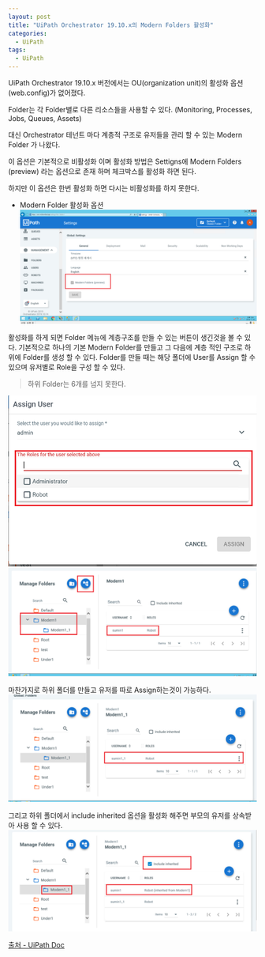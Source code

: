 ```yaml
---
layout: post
title: "UiPath Orchestrator 19.10.x의 Modern Folders 활성화"
categories:
  - UiPath
tags:
  - UiPath
---
```


UiPath Orchestrator 19.10.x 버전에서는 OU(organization unit)의 활성화 옵션(web.config)가 없어졌다.

Folder는 각 Folder별로 다른 리소스들을 사용할 수 있다. (Monitoring, Processes, Jobs, Queues, Assets)

대신 Orchestrator 테넌트 마다 계층적 구조로 유저들을 관리 할 수 있는 Modern Folder 가 나왔다.

이 옵션은 기본적으로 비활성화 이며 활성화 방법은 Settigns에 Modern Folders (preview) 라는 옵션으로 존재 하며 체크박스를 활성화 하면 된다.

하지만 이 옵션은 한번 활성화 하면 다시는 비활성화를 하지 못한다.

* Modern Folder 활성화 옵션
![](/assets/uipath/folder0.png)

활성화를 하게 되면 Folder 메뉴에 계층구조를 만들 수 있는 버튼이 생긴것을 볼 수 있다.
기본적으로 하나의 기본 Modern Folder를 만들고 그 다음에 계층 적인 구조로 하위에 Folder를 생성 할 수 있다.
Folder를 만들 때는 해당 폴더에 User를 Assign 할 수 있으며 유저별로 Role을 구성 할 수 있다.

> 하위 Folder는 6개를 넘지 못한다. 

![](/assets/uipath/folder4.png)
![](/assets/uipath/folder1.png)

마찬가지로 하위 폴더를 만들고 유저를 따로 Assign하는것이 가능하다.
![](/assets/uipath/folder2.png)

그리고 하위 폴더에서 include inherited 옵션을 활성화 해주면 부모의 유저를 상속받아 사용 할 수 있다.
![](/assets/uipath/folder3.png)

[출처 - UiPath Doc](https://docs.uipath.com/orchestrator/docs/about-folders)